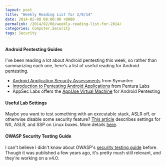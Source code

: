 ```yaml
---
layout: post
title: "Weekly Reading List for 2/8/14"
date: 2014-02-08 08:00:00 +0000
permalink: /2014/02/08/weekly-reading-list-for-2814/
categories: Computer,Security
tags: Security
---
```

#### Android Pentesting Guides  
I've been reading a lot about Android pentesting this week, so rather than summarizing each one, here's a list of useful reading for Android pentesting.

- [Android Application Security Assessments](http://www.symantec.com/connect/blogs/android-application-security-assessments-part-2-setting-your-linux-testing-environment) from Symantec
- [Introduction to Pentesting Android Applications](http://penturalabs.wordpress.com/2012/06/07/introduction-to-pen-testing-android-applications-part-1/) from Pentura Labs
- AppSec Labs offers the [AppUse Virtual Machine](https://appsec-labs.com/AppUse) for Android Pentesting

#### Useful Lab Settings
Maybe you want to test something with an executable stack, ASLR off, or otherwise disable some security feature?  [This article](http://www.win.tue.nl/~aeb/linux/hh/protection.html) describes settings for NX, ASLR, and SSP on Linux boxes.  More details [here](http://raycompstuff.blogspot.com/2010/09/hacks-tutorial-zero.html).

#### OWASP Security Testing Guide
I can't believe I didn't know about OWASP's [security testing guide](https://www.owasp.org/images/5/56/OWASP_Testing_Guide_v3.pdf) before.  Though it was published a few years ago, it's pretty much still relevant, and they're working on a v4.0.
